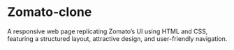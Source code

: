 # Zomato-clone
A responsive web page replicating Zomato’s UI using HTML and CSS, featuring a structured layout, attractive design, and user-friendly navigation.

